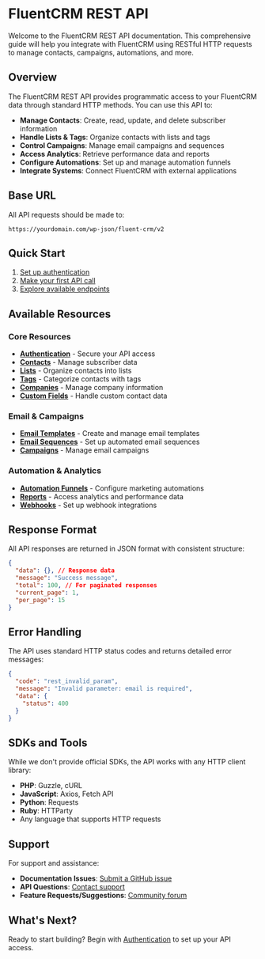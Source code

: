 # FluentCRM REST API

Welcome to the FluentCRM REST API documentation. This comprehensive guide will help you integrate with FluentCRM using RESTful HTTP requests to manage contacts, campaigns, automations, and more.

## Overview

The FluentCRM REST API provides programmatic access to your FluentCRM data through standard HTTP methods. You can use this API to:

- **Manage Contacts**: Create, read, update, and delete subscriber information
- **Handle Lists & Tags**: Organize contacts with lists and tags
- **Control Campaigns**: Manage email campaigns and sequences  
- **Access Analytics**: Retrieve performance data and reports
- **Configure Automations**: Set up and manage automation funnels
- **Integrate Systems**: Connect FluentCRM with external applications

## Base URL

All API requests should be made to:
```
https://yourdomain.com/wp-json/fluent-crm/v2
```

## Quick Start

1. [Set up authentication](/rest-api/authentication) 
2. [Make your first API call](/rest-api/authentication#example-api-call)
3. [Explore available endpoints](/rest-api/contacts)

## Available Resources

### Core Resources
- **[Authentication](/rest-api/authentication)** - Secure your API access
- **[Contacts](/rest-api/contacts)** - Manage subscriber data  
- **[Lists](/rest-api/lists)** - Organize contacts into lists
- **[Tags](/rest-api/tags)** - Categorize contacts with tags
- **[Companies](/rest-api/companies)** - Manage company information
- **[Custom Fields](/rest-api/custom-fields)** - Handle custom contact data

### Email & Campaigns
- **[Email Templates](/rest-api/templates)** - Create and manage email templates
- **[Email Sequences](/rest-api/sequences)** - Set up automated email sequences
- **[Campaigns](/rest-api/campaigns)** - Manage email campaigns

### Automation & Analytics  
- **[Automation Funnels](/rest-api/funnels)** - Configure marketing automations
- **[Reports](/rest-api/reports)** - Access analytics and performance data
- **[Webhooks](/rest-api/webhooks)** - Set up webhook integrations

## Response Format

All API responses are returned in JSON format with consistent structure:

```json
{
  "data": {}, // Response data
  "message": "Success message",
  "total": 100, // For paginated responses
  "current_page": 1,
  "per_page": 15
}
```

## Error Handling

The API uses standard HTTP status codes and returns detailed error messages:

```json
{
  "code": "rest_invalid_param",
  "message": "Invalid parameter: email is required",
  "data": {
    "status": 400
  }
}
```



## SDKs and Tools

While we don't provide official SDKs, the API works with any HTTP client library:
- **PHP**: Guzzle, cURL
- **JavaScript**: Axios, Fetch API
- **Python**: Requests
- **Ruby**: HTTParty
- Any language that supports HTTP requests

## Support

For support and assistance:

- **Documentation Issues**: [Submit a GitHub issue](https://github.com/FluentCRM/fluent-crm-developers-docs/issues)
- **API Questions**: [Contact support](https://wpmanageninja.com/support-tickets/)
- **Feature Requests/Suggestions**: [Community forum](https://community.wpmanageninja.com/portal/space/fluent-crm/)

## What's Next?

Ready to start building? Begin with [Authentication](/rest-api/authentication) to set up your API access.
